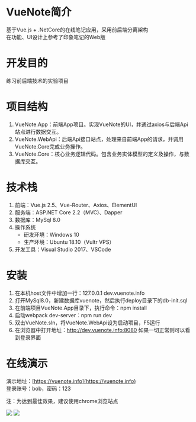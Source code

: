# VueNote简介
基于Vue.js + .NetCore的在线笔记应用，采用前后端分离架构  
在功能、UI设计上参考了印象笔记的Web版  

# 开发目的
练习前后端技术的实验项目

# 项目结构
1. VueNote.App：前端App项目。实现VueNote的UI，并通过axios与后端Api站点进行数据交互。
2. VueNote.WebApi：后端Api接口站点，处理来自前端App的请求，并调用VueNote.Core完成业务操作。
3. VueNote.Core：核心业务逻辑代码。包含业务实体模型的定义及操作，与数据库交互。

# 技术栈
1. 前端：Vue.js 2.5、Vue-Router、Axios、ElementUI
2. 服务端：ASP.NET Core 2.2（MVC)、Dapper
3. 数据库：MySql 8.0
4. 操作系统  
    * 研发环境：Windows 10
    * 生产环境：Ubuntu 18.10（Vultr VPS）  
5. 开发工具：Visual Studio 2017、VSCode  

# 安装
1. 在本机host文件中增加一行：127.0.0.1 dev.vuenote.info
2. 打开MySql8.0，新建数据库vuenote，然后执行deploy目录下的db-init.sql
3. 在前端项目VueNote.App目录下，执行命令：npm install
4. 启动webpack dev-server：npm run dev
5. 双击VueNote.sln，将VueNote.WebApi设为启动项目，F5运行
6. 在浏览器中打开地址：http://dev.vuenote.info:8080 如果一切正常则可以看到登录界面

# 在线演示  
演示地址：[https://vuenote.info](https://vuenote.info)  
登录账号：bob，密码：123  

注：为达到最佳效果，建议使用chrome浏览站点  


<img src="https://i.loli.net/2019/06/09/5cfcfeb161e7b90837.png">  

<img src="https://i.loli.net/2019/06/09/5cfcfeb17e90048643.png">

